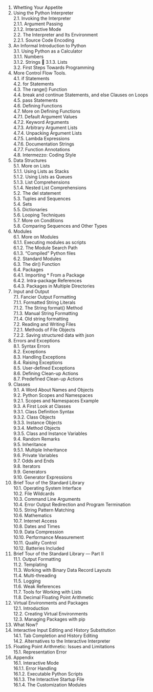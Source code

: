 1. Whetting Your Appetite   
2. Using the Python Interpreter   
   2.1. Invoking the Interpreter   
      2.1.1. Argument Passing   
      2.1.2. Interactive Mode   
   2.2. The Interpreter and Its Environment   
      2.2.1. Source Code Encoding   
3. An Informal Introduction to Python   
   3.1. Using Python as a Calculator   
   3.1.1. Numbers   
   3.1.2. Strings   
   3.1.3. Lists   
   3.2. First Steps Towards Programming   
4. More Control Flow Tools.  
   4.1. if Statements   
   4.2. for Statements   
   4.3. The range() Function   
   4.4. break and continue Statements, and else Clauses on Loops   
   4.5. pass Statements   
   4.6. Defining Functions   
   4.7. More on Defining Functions   
   4.7.1. Default Argument Values   
   4.7.2. Keyword Arguments   
   4.7.3. Arbitrary Argument Lists   
   4.7.4. Unpacking Argument Lists   
   4.7.5. Lambda Expressions   
   4.7.6. Documentation Strings   
   4.7.7. Function Annotations   
   4.8. Intermezzo: Coding Style   
5. Data Structures   
5.1. More on Lists   
5.1.1. Using Lists as Stacks   
5.1.2. Using Lists as Queues   
5.1.3. List Comprehensions   
5.1.4. Nested List Comprehensions   
5.2. The del statement   
5.3. Tuples and Sequences   
5.4. Sets   
5.5. Dictionaries   
5.6. Looping Techniques   
5.7. More on Conditions   
5.8. Comparing Sequences and Other Types   
6. Modules   
6.1. More on Modules   
6.1.1. Executing modules as scripts   
6.1.2. The Module Search Path   
6.1.3. “Compiled” Python files   
6.2. Standard Modules   
6.3. The dir() Function   
6.4. Packages   
6.4.1. Importing * From a Package   
6.4.2. Intra-package References   
6.4.3. Packages in Multiple Directories   
7. Input and Output   
7.1. Fancier Output Formatting   
7.1.1. Formatted String Literals   
7.1.2. The String format() Method   
7.1.3. Manual String Formatting   
7.1.4. Old string formatting   
7.2. Reading and Writing Files   
7.2.1. Methods of File Objects   
7.2.2. Saving structured data with json   
8. Errors and Exceptions   
8.1. Syntax Errors   
8.2. Exceptions   
8.3. Handling Exceptions   
8.4. Raising Exceptions   
8.5. User-defined Exceptions   
8.6. Defining Clean-up Actions   
8.7. Predefined Clean-up Actions   
9. Classes   
9.1. A Word About Names and Objects   
9.2. Python Scopes and Namespaces   
9.2.1. Scopes and Namespaces Example   
9.3. A First Look at Classes   
9.3.1. Class Definition Syntax   
9.3.2. Class Objects   
9.3.3. Instance Objects   
9.3.4. Method Objects   
9.3.5. Class and Instance Variables   
9.4. Random Remarks   
9.5. Inheritance   
9.5.1. Multiple Inheritance   
9.6. Private Variables   
9.7. Odds and Ends   
9.8. Iterators   
9.9. Generators   
9.10. Generator Expressions   
10. Brief Tour of the Standard Library   
10.1. Operating System Interface   
10.2. File Wildcards   
10.3. Command Line Arguments   
10.4. Error Output Redirection and Program Termination   
10.5. String Pattern Matching   
10.6. Mathematics   
10.7. Internet Access   
10.8. Dates and Times   
10.9. Data Compression   
10.10. Performance Measurement   
10.11. Quality Control   
10.12. Batteries Included   
11. Brief Tour of the Standard Library — Part II   
11.1. Output Formatting   
11.2. Templating   
11.3. Working with Binary Data Record Layouts   
11.4. Multi-threading   
11.5. Logging   
11.6. Weak References   
11.7. Tools for Working with Lists   
11.8. Decimal Floating Point Arithmetic   
12. Virtual Environments and Packages   
12.1. Introduction   
12.2. Creating Virtual Environments   
12.3. Managing Packages with pip   
13. What Now?   
14. Interactive Input Editing and History Substitution   
14.1. Tab Completion and History Editing   
14.2. Alternatives to the Interactive Interpreter   
15. Floating Point Arithmetic: Issues and Limitations   
15.1. Representation Error   
16. Appendix   
16.1. Interactive Mode   
16.1.1. Error Handling   
16.1.2. Executable Python Scripts   
16.1.3. The Interactive Startup File   
16.1.4. The Customization Modules   